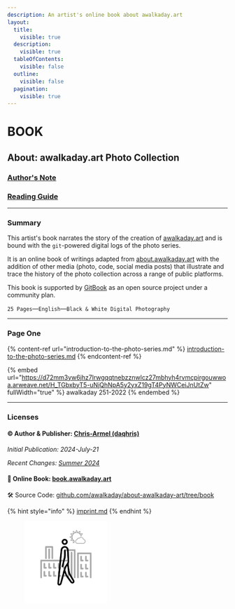 ```yaml
---
description: An artist's online book about awalkaday.art
layout:
  title:
    visible: true
  description:
    visible: true
  tableOfContents:
    visible: false
  outline:
    visible: false
  pagination:
    visible: true
---
```


# BOOK

## About: awalkaday.art Photo Collection

### [Author's Note](authors-note.md)

### [Reading Guide](reading-guide.md)

***

### Summary

This artist's book narrates the story of the creation of [awalkaday.art](https://awalkaday.art) and is bound with the `git`-powered digital logs of the photo series.

It is an online book of writings adapted from [about.awalkaday.art](https://about.awalkaday.art/) with the addition of other media (photo, code, social media posts) that illustrate and trace the history of the photo collection across a range of public platforms.

This book is supported by [GitBook](https://www.gitbook.com/) as an open source project under a community plan.

`25 Pages`—`English`—`Black & White Digital Photography`

***

### Page One&#x20;

{% content-ref url="introduction-to-the-photo-series.md" %}
[introduction-to-the-photo-series.md](introduction-to-the-photo-series.md)
{% endcontent-ref %}



{% embed url="https://d72mm3yw6jhz7lrwgqqtnebzznwlcz27mbhyh4rvmcpirgouwwoa.arweave.net/H_TGbxbyT5-uNjQhNpA5y2yxZ19gT4PyNWCeiJnUtZw" fullWidth="true" %}
awalkaday 251-2022
{% endembed %}

***

### Licenses

#### © Author & Publisher: [Chris-Armel (daqhris)](https://daqhris.com)

_Initial Publication: 2024-July-21_

_Recent Changes:_ [_Summer 2024_](https://github.com/awalkaday/about-awalkaday-art/commits/book/)

#### 📖 Online Book: [book.awalkaday.art](https://book.awalkaday.art)

🛠 Source Code: [github.com/awalkaday/about-awalkaday-art/tree/book](https://github.com/awalkaday/about-awalkaday-art/tree/book)

{% hint style="info" %}
[imprint.md](imprint.md "mention")
{% endhint %}

<div align="left">

<figure><img src=".gitbook/assets/awalkaday-logo-1x1.png" alt="" width="188"><figcaption></figcaption></figure>

</div>
